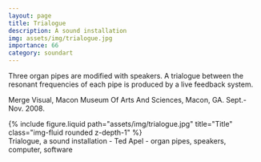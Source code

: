 ```yaml
---
layout: page
title: Trialogue
description: A sound installation 
img: assets/img/trialogue.jpg
importance: 66
category: soundart
---
```


Three organ pipes are modified with speakers. A trialogue between the resonant frequencies of each pipe is produced by a live feedback system.

Merge Visual, Macon Museum Of Arts And Sciences, Macon, GA. Sept.-Nov. 2008.

<div class="row">
    <div class="col-sm mt-3 mt-md-0">
        {% include figure.liquid path="assets/img/trialogue.jpg" title="Title" class="img-fluid rounded z-depth-1" %}
    </div>
</div>
<div class="caption">
    Trialogue, a sound installation - Ted Apel - organ pipes, speakers, computer, software

</div>



